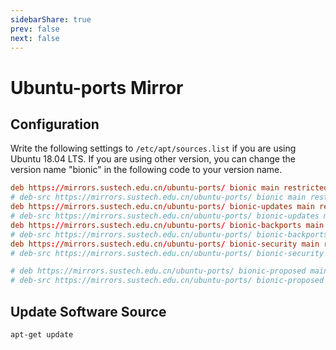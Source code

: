 ```yaml
---
sidebarShare: true
prev: false
next: false
---
```


# Ubuntu-ports Mirror

## Configuration

Write the following settings to `/etc/apt/sources.list` if you are using Ubuntu 18.04 LTS. If you are using other version, you can change the version name "bionic" in the following code to your version name.

``` toml
deb https://mirrors.sustech.edu.cn/ubuntu-ports/ bionic main restricted universe multiverse
# deb-src https://mirrors.sustech.edu.cn/ubuntu-ports/ bionic main restricted universe multiverse
deb https://mirrors.sustech.edu.cn/ubuntu-ports/ bionic-updates main restricted universe multiverse
# deb-src https://mirrors.sustech.edu.cn/ubuntu-ports/ bionic-updates main restricted universe multiverse
deb https://mirrors.sustech.edu.cn/ubuntu-ports/ bionic-backports main restricted universe multiverse
# deb-src https://mirrors.sustech.edu.cn/ubuntu-ports/ bionic-backports main restricted universe multiverse
deb https://mirrors.sustech.edu.cn/ubuntu-ports/ bionic-security main restricted universe multiverse
# deb-src https://mirrors.sustech.edu.cn/ubuntu-ports/ bionic-security main restricted universe multiverse

# deb https://mirrors.sustech.edu.cn/ubuntu-ports/ bionic-proposed main restricted universe multiverse
# deb-src https://mirrors.sustech.edu.cn/ubuntu-ports/ bionic-proposed main restricted universe multiverse
```

## Update Software Source

``` sh
apt-get update
```

